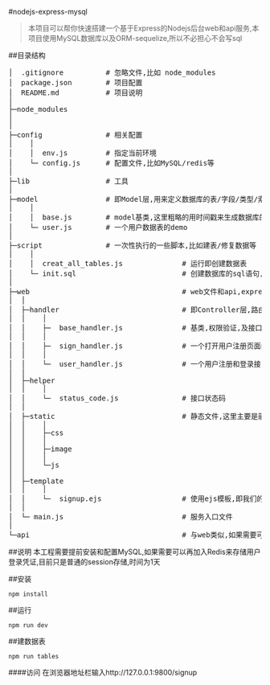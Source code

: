#nodejs-express-mysql
> 本项目可以帮你快速搭建一个基于Express的Nodejs后台web和api服务,本项目使用MySQL数据库以及ORM-sequelize,所以不必担心不会写sql

##目录结构
<pre>
│  .gitignore          # 忽略文件,比如 node_modules
│  package.json        # 项目配置
│  README.md           # 项目说明
│
├─node_modules
│
│
├─config               # 相关配置
│    │
│    │  env.js         # 指定当前环境
│    └─ config.js      # 配置文件,比如MySQL/redis等
│
├─lib                  # 工具
│
├─model                # 即Model层,用来定义数据库的表/字段/类型/索引
│    │
│    │  base.js        # model基类,这里粗略的用时间戳来生成数据库的id字段
│    └─ user.js        # 一个用户数据表的demo
│
├─script               # 一次性执行的一些脚本,比如建表/修复数据等
│    │
│    │  creat_all_tables.js              # 运行即创建数据表
│    └─ init.sql                         # 创建数据库的sql语句,可用mysql指令执行
│
├─web                                    # web文件和api,express入口文件等
│  │
│  ├─handler                             # 即Controller层,路由
│  │    │
│  │    ├─  base_handler.js              # 基类,权限验证,及接口JSON返回和html返回的封装
│  │    │
│  │    ├─  sign_handler.js              # 一个打开用户注册页面的demo
│  │    │
│  │    └─  user_handler.js              # 一个用户注册和登录接口的demo
│  │
│  ├─helper
│  │    │
│  │    └─  status_code.js               # 接口状态码
│  │
│  ├─static                              # 静态文件,这里主要是前端用的,可根据自己的技术栈选型
│  │    │
│  │    ├─css
│  │    │
│  │    ├─image
│  │    │
│  │    └─js
│  │
│  ├─template
│  │    │
│  │    └─  signup.ejs                   # 使用ejs模板,即我们的后端需要渲染的html,如果是SPA应用,则一般不需要这个
│  │
│  └─ main.js                            # 服务入口文件
│
└─api                                    # 与web类似,如果需要可以将API单独从web分离,比如SPA
</pre>


##说明
本工程需要提前安装和配置MySQL,如果需要可以再加入Redis来存储用户登录凭证,目前只是普通的session存储,时间为1天

##安装
```
npm install
```

##运行
```
npm run dev
```

##建数据表
```
npm run tables
```

####访问
在浏览器地址栏输入http://127.0.0.1:9800/signup